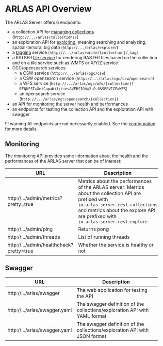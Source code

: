 # ARLAS API Overview

The ARLAS Server offers 6 endpoints:

- a collection API for [managing collections](arlas-api-collection.md) (`http://.../arlas/collections/`)
- an exploration API for [exploring](arlas-api-exploration.md), meaning searching and analyzing, spatial-temoral big data (`http://.../arlas/explore/`)
- a [tagging](arlas-api-tagging.md) service (`http://.../arlas/write/{collection}/_tag`)
- a RATSER [tile service](arlas-tile-service.md) for rendering RASTER tiles based on the collection and on a tile service such as WMTS or X/Y/Z service
- OGC/opensearch services:
    - a CSW service (`http://.../arlas/ogc/csw`)
    - a CSW opensearch service (`http://.../arlas/ogc/csw/opensearch`)
    - a WFS service (`http://.../arlas/ogc/wfs/{collection}?REQUEST=GetCapabilities&VERSION=2.0.0&SERVICE=WFS`)
    - an opensearch service (`http://.../arlas/ogc/opensearch/{collection}`)
- an API for monitoring the server health and performances
- an endpoints for testing the collection API  and the exploration API with swagger

!!! warning
    All endpoints are not necessarily enabled. See the [configuration](arlas-server-configuration.md) for more details.

## Monitoring

The monitoring API provides some information about the health and the performances of the ARLAS server that can be of interest:

| URL | Description |
| --- | --- |
| http://.../admin/metrics?pretty=true  |  Metrics about the performances of the ARLAS server. Metrics about the collection API  are prefixed with `io.arlas.server.rest.collections` and metrics about the explore API are prefixed with `io.arlas.server.rest.explore`|
| http://.../admin/ping | Returns pong  |
| http://.../admin/threads | List of running threads |
| http://.../admin/healthcheck?pretty=true  |  Whether the service is healthy or not |


## Swagger

| URL | Description |
| --- | --- |
| http://.../arlas/swagger  | The web application for testing the API  |
| http://.../arlas/swagger.yaml  | The swagger definition of the collections/exploration API with YAML format |
| http://.../arlas/swagger.yaml  | The swagger definition of the collections/exploration API with JSON format |
